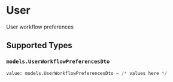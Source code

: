 # User

User workflow preferences


## Supported Types

### `models.UserWorkflowPreferencesDto`

```python
value: models.UserWorkflowPreferencesDto = /* values here */
```

